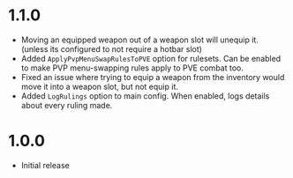 # 1.1.0
- Moving an equipped weapon out of a weapon slot will unequip it. (unless its configured to not require a hotbar slot)
- Added `ApplyPvpMenuSwapRulesToPVE` option for rulesets. Can be enabled to make PVP menu-swapping rules apply to PVE combat too.
- Fixed an issue where trying to equip a weapon from the inventory would move it into a weapon slot, but not equip it.
- Added `LogRulings` option to main config. When enabled, logs details about every ruling made.

# 1.0.0
- Initial release
